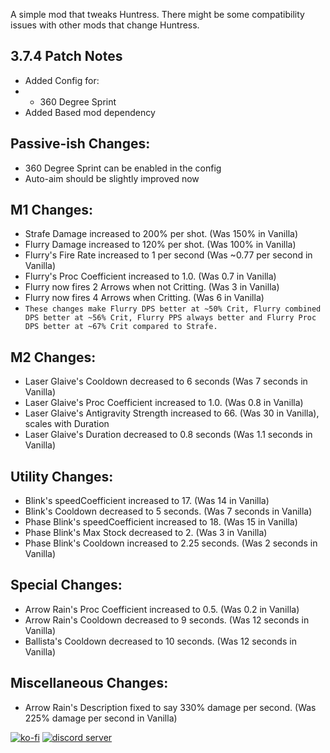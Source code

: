 A simple mod that tweaks Huntress. There might be some compatibility issues with other mods that change Huntress.


3.7.4 Patch Notes
-
- Added Config for:
- - 360 Degree Sprint
- Added Based mod dependency

Passive-ish Changes:
-
- 360 Degree Sprint can be enabled in the config
- Auto-aim should be slightly improved now

M1 Changes:
-
- Strafe Damage increased to 200% per shot. (Was 150% in Vanilla)
- Flurry Damage increased to 120% per shot. (Was 100% in Vanilla)
- Flurry's Fire Rate increased to 1 per second (Was ~0.77 per second in Vanilla)
- Flurry's Proc Coefficient increased to 1.0. (Was 0.7 in Vanilla)
- Flurry now fires 2 Arrows when not Critting. (Was 3 in Vanilla)
- Flurry now fires 4 Arrows when Critting. (Was 6 in Vanilla)
- ```These changes make Flurry DPS better at ~50% Crit, Flurry combined DPS better at ~56% Crit, Flurry PPS always better and Flurry Proc DPS better at ~67% Crit compared to Strafe.```

M2 Changes:
-
- Laser Glaive's Cooldown decreased to 6 seconds (Was 7 seconds in Vanilla)
- Laser Glaive's Proc Coefficient increased to 1.0. (Was 0.8 in Vanilla)
- Laser Glaive's Antigravity Strength increased to 66. (Was 30 in Vanilla), scales with Duration
- Laser Glaive's Duration decreased to 0.8 seconds (Was 1.1 seconds in Vanilla)

Utility Changes:
-
- Blink's speedCoefficient increased to 17. (Was 14 in Vanilla)
- Blink's Cooldown decreased to 5 seconds. (Was 7 seconds in Vanilla)
- Phase Blink's speedCoefficient increased to 18. (Was 15 in Vanilla)
- Phase Blink's Max Stock decreased to 2. (Was 3 in Vanilla)
- Phase Blink's Cooldown increased to 2.25 seconds. (Was 2 seconds in Vanilla)

Special Changes:
-
- Arrow Rain's Proc Coefficient increased to 0.5. (Was 0.2 in Vanilla)
- Arrow Rain's Cooldown decreased to 9 seconds. (Was 12 seconds in Vanilla)
- Ballista's Cooldown decreased to 10 seconds. (Was 12 seconds in Vanilla)

Miscellaneous Changes:
-
- Arrow Rain's Description fixed to say 330% damage per second. (Was 225% damage per second in Vanilla)

[![ko-fi](https://ko-fi.com/img/githubbutton_sm.svg)](https://ko-fi.com/F1F65KGH9)
[![discord server](https://i.imgur.com/uHUEBpq.png)](https://discord.gg/Z8qB9HNBt3)
